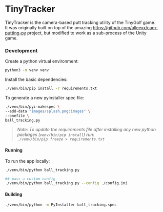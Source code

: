 # TinyTracker

TinyTracker is the camera-based putt tracking utility of the TinyGolf game. It was originally built on top of the amazing https://github.com/alleexx/cam-putting-py project, but modified to work as a sub-process of the Unity game.

### Development

Create a python virtual environment:

```bash
python3 -m venv venv
```

Install the basic dependencies:

```bash
./venv/bin/pip install -r requirements.txt
```

To generate a new pyinstaller spec file:

```bash
./venv/bin/pyi-makespec \
--add-data "images/splash.png:images" \
--onefile \
ball_tracking.py
```

> _Note: To update the requirements file after installing any new python packages (`venv/bin/pip install`) run:<br>`./venv/bin/pip freeze > requirements.txt`_

#### Running

To run the app locally:

```bash
./venv/bin/python ball_tracking.py

## pass a custom config
./venv/bin/python ball_tracking.py --config ./config.ini
```

#### Building

```bash
./venv/bin/python -m PyInstaller ball_tracking.spec
```
